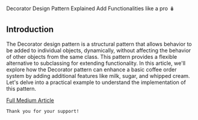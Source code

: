 Decorator Design Pattern Explained
Add Functionalities like a pro 🪆

## Introduction
The Decorator design pattern is a structural pattern that allows behavior to be added to individual objects, dynamically, without affecting the behavior of other objects from the same class. This pattern provides a flexible alternative to subclassing for extending functionality. In this article, we'll explore how the Decorator pattern can enhance a basic coffee order system by adding additional features like milk, sugar, and whipped cream. Let's delve into a practical example to understand the implementation of this pattern.

[Full Medium Article](https://medium.com/@fedcal)


```
Thank you for your support!
```
